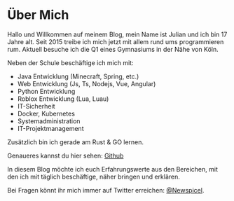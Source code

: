 # Über Mich
<!-- type: static -->
<!-- date: 1970-01-01 01:00:00 -->
Hallo und Willkommen auf meinem Blog, mein Name ist Julian und ich bin 17 Jahre alt. Seit 2015 treibe ich mich jetzt mit allem rund ums programmieren rum. Aktuell besuche ich die Q1 eines Gymnasiums in der Nähe von Köln.

Neben der Schule beschäftige ich mich mit:

*   Java Entwicklung (Minecraft, Spring, etc.)
*   Web Entwicklung (Js, Ts, Nodejs, Vue, Angular)
*   Python Entwicklung
*   Roblox Entwicklung (Lua, Luau)
*   IT-Sicherheit
*   Docker, Kubernetes
*   Systemadministration
*   IT-Projektmanagement

Zusätzlich bin ich gerade am Rust & GO lernen.

Genaueres kannst du hier sehen: [Github](https://github.com/newspicel)

In diesem Blog möchte ich euch Erfahrungswerte aus den Bereichen, mit den ich mit täglich beschäftige, näher bringen und erklären.

Bei Fragen könnt ihr mich immer auf Twitter erreichen: [@Newspicel](https://twiter.com/newspicel).
